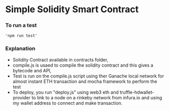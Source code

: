 #   Simple Solidity Smart Contract


###  To run a test 
    'npm run test'


###  Explanation
* Solidity Contract available in contracts folder,
* compile.js is usaed to compile the solidity contract and this gives a bytecode and API,
* Test is run on the compile.js script using ther Ganache local network for almost instant ETH transaction and mocha framework to perform the test
* To deploy, you run "deploy.js" using web3 eth and truffle-hdwallet-provider to link to a node on a rinkeby network from infura.io and using my wallet address to connect and make transaction.